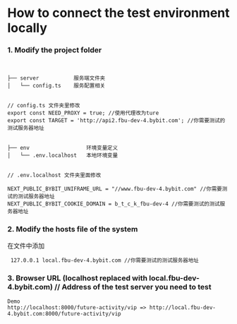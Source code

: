 # How to connect the test environment locally

### 1. Modify the project folder

```


├── server           服务端文件夹
│   └── config.ts    服务配置相关


// config.ts 文件夹里修改
export const NEED_PROXY = true; //使用代理改为ture
export const TARGET = 'http://api2.fbu-dev-4.bybit.com'; //你需要测试的测试服务器地址


├── env                  环境变量定义
│   └── .env.localhost   本地环境变量


// .env.localhost 文件夹里面修改

NEXT_PUBLIC_BYBIT_UNIFRAME_URL = "//www.fbu-dev-4.bybit.com" //你需要测试的测试服务器地址
NEXT_PUBLIC_BYBIT_COOKIE_DOMAIN = b_t_c_k_fbu-dev-4 //你需要测试的测试服务器地址

```

### 2. Modify the hosts file of the system

在文件中添加

```
 127.0.0.1 local.fbu-dev-4.bybit.com //你需要测试的测试服务器地址

```

### 3. Browser URL (localhost replaced with local.fbu-dev-4.bybit.com) // Address of the test server you need to test

```
Demo
http://localhost:8000/future-activity/vip => http://local.fbu-dev-4.bybit.com:8000/future-activity/vip

```

